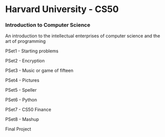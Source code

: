 # Harvard University - CS50
### Introduction to Computer Science

An introduction to the intellectual enterprises of computer science and the art of programming

PSet1 - Starting problems

PSet2 - Encryption

PSet3 - Music or game of fifteen

PSet4 - Pictures

PSet5 - Speller

PSet6 - Python

PSet7 - CS50 Finance

PSet8 - Mashup

Final Project


